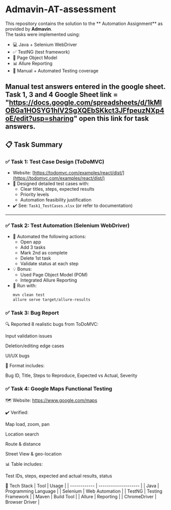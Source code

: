 # Admavin-AT-assessment

This repository contains the solution to the ** Automation Assignment** as provided by **Admavin**.  
The tasks were implemented using:
- 💻 Java + Selenium WebDriver
- ✅ TestNG (test framework)
- 🧱 Page Object Model
- 📊 Allure Reporting
- 🧪 Manual + Automated Testing coverage

Manual test answers entered in the google sheet.
Task 1, 3 and 4 Google Sheet link = "https://docs.google.com/spreadsheets/d/1kMlOBGa1HOSYG1hlV2SgXQEbSKkct3JFfpeuzNXp4oE/edit?usp=sharing"
 open this link for task answers.
---

## 📋 Task Summary

### ✅ Task 1: Test Case Design (ToDoMVC)
- Website: [https://todomvc.com/examples/react/dist/](https://todomvc.com/examples/react/dist/)
- 📄 Designed detailed test cases with:
  - Clear titles, steps, expected results
  - Priority levels
  - Automation feasibility justification
- ✔️ See: `Task1_TestCases.xlsx` (or refer to documentation)

---

### ✅ Task 2: Test Automation (Selenium WebDriver)
- 🚀 Automated the following actions:
  - Open app
  - Add 3 tasks
  - Mark 2nd as complete
  - Delete 1st task
  - Validate status at each step
- 💡 Bonus:
  - Used Page Object Model (POM)
  - Integrated Allure Reporting
- 🧪 Run with:
  ```bash
  mvn clean test
  allure serve target/allure-results


 ### ✅ Task 3: Bug Report
🔍 Reported 8 realistic bugs from ToDoMVC:

Input validation issues

Deletion/editing edge cases

UI/UX bugs

📝 Format includes:

Bug ID, Title, Steps to Reproduce, Expected vs Actual, Severity

 ### ✅ Task 4: Google Maps Functional Testing
🗺️ Website: https://www.google.com/maps

✔️ Verified:

Map load, zoom, pan

Location search

Route & distance

Street View & geo-location

📊 Table includes:

Test IDs, steps, expected and actual results, status


🚀 Tech Stack
| Tool         | Usage                |
| ------------ | -------------------- |
| Java         | Programming Language |
| Selenium     | Web Automation       |
| TestNG       | Testing Framework    |
| Maven        | Build Tool           |
| Allure       | Reporting            |
| ChromeDriver | Browser Driver       |


